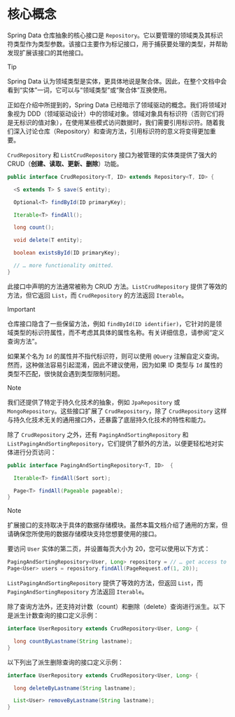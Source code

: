 # 核心概念

Spring Data 仓库抽象的核心接口是 `Repository`。它以要管理的领域类及其标识符类型作为类型参数。该接口主要作为标记接口，用于捕获要处理的类型，并帮助发现扩展该接口的其他接口。

> [!TIP]
>
> Spring Data 认为领域类型是实体，更具体地说是聚合体。因此，在整个文档中会看到“实体”一词，它可以与“领域类型”或“聚合体”互换使用。
>
> 正如在介绍中所提到的，Spring Data 已经暗示了领域驱动的概念。我们将领域对象视为 DDD（领域驱动设计）中的领域对象。领域对象具有标识符（否则它们将是无标识的值对象），在使用某些模式访问数据时，我们需要引用标识符。随着我们深入讨论仓库（Repository）和查询方法，引用标识符的意义将变得更加重要。

`CrudRepository` 和 `ListCrudRepository` 接口为被管理的实体类提供了强大的 CRUD（**创建、读取、更新、删除**）功能。

```java
public interface CrudRepository<T, ID> extends Repository<T, ID> {

  <S extends T> S save(S entity);

  Optional<T> findById(ID primaryKey);

  Iterable<T> findAll();

  long count();

  void delete(T entity);

  boolean existsById(ID primaryKey);

  // … more functionality omitted.
}
```

此接口中声明的方法通常被称为 CRUD 方法。`ListCrudRepository` 提供了等效的方法，但它返回 `List`，而 `CrudRepository` 的方法返回 `Iterable`。

> [!IMPORTANT]
>
> 仓库接口隐含了一些保留方法，例如 `findById(ID identifier)`，它针对的是领域类型的标识符属性，而不考虑其具体的属性名称。有关详细信息，请参阅“定义查询方法”。
>
> 如果某个名为 `Id` 的属性并不指代标识符，则可以使用 `@Query` 注解自定义查询。然而，这种做法容易引起混淆，因此不建议使用，因为如果 ID 类型与 `Id` 属性的类型不匹配，很快就会遇到类型限制问题。

> [!NOTE]
>
> 我们还提供了特定于持久化技术的抽象，例如 `JpaRepository` 或 `MongoRepository`。这些接口扩展了 `CrudRepository`，除了 `CrudRepository` 这样与持久化技术无关的通用接口外，还暴露了底层持久化技术的特性和能力。

除了 `CrudRepository` 之外，还有 `PagingAndSortingRepository` 和 `ListPagingAndSortingRepository`，它们提供了额外的方法，以便更轻松地对实体进行分页访问：

```java
public interface PagingAndSortingRepository<T, ID>  {

  Iterable<T> findAll(Sort sort);

  Page<T> findAll(Pageable pageable);
}
```

> [!NOTE]
>
> 扩展接口的支持取决于具体的数据存储模块。虽然本篇文档介绍了通用的方案，但请确保您所使用的数据存储模块支持您想要使用的接口。

要访问 `User` 实体的第二页，并设置每页大小为 20，您可以使用以下方式：

```java
PagingAndSortingRepository<User, Long> repository = // … get access to a bean
Page<User> users = repository.findAll(PageRequest.of(1, 20));
```

`ListPagingAndSortingRepository` 提供了等效的方法，但返回 `List`，而 `PagingAndSortingRepository` 方法返回 `Iterable`。

除了查询方法外，还支持对计数（count）和删除（delete）查询进行派生。以下是派生计数查询的接口定义示例：

```java
interface UserRepository extends CrudRepository<User, Long> {

  long countByLastname(String lastname);
}
```

以下列出了派生删除查询的接口定义示例：

```java
interface UserRepository extends CrudRepository<User, Long> {

  long deleteByLastname(String lastname);

  List<User> removeByLastname(String lastname);
}
```

